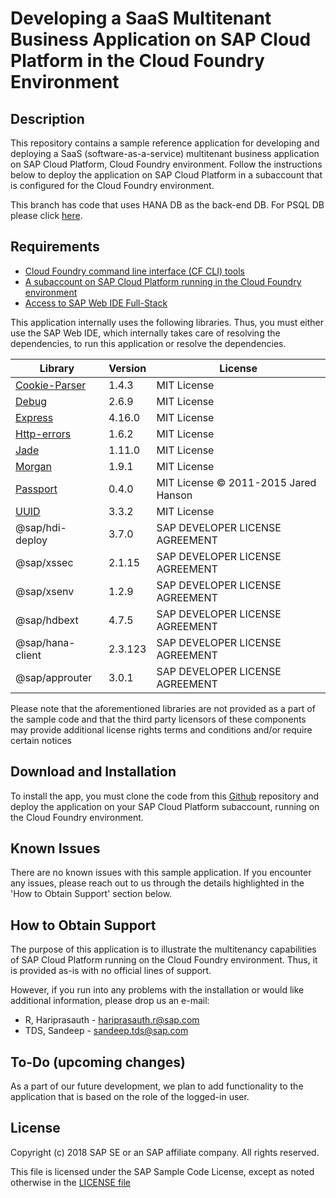 # Developing a SaaS Multitenant Business Application on SAP Cloud Platform in the Cloud Foundry Environment

## Description

This repository contains a sample reference application for developing and deploying a SaaS (software-as-a-service) multitenant business application on SAP Cloud Platform, Cloud Foundry environment.
Follow the instructions below to deploy the application on SAP Cloud Platform in a subaccount that is configured for the Cloud Foundry environment.

This branch has code that uses HANA DB as the back-end DB. For PSQL DB please click [here](https://github.com/SAP/cloud-cf-multitenant-Inventory-management/tree/master).

## Requirements

* [Cloud Foundry command line interface (CF CLI) tools](https://github.com/cloudfoundry/cli)
* [A subaccount on SAP Cloud Platform running in the Cloud Foundry environment](https://cloudplatform.sap.com/enterprise-paas/cloudfoundry.html)
* [Access to SAP Web IDE Full-Stack](https://www.sap.com/developer/tutorials/webide-innovation-beta.html)

This application internally uses the following libraries. Thus, you must either use the SAP Web IDE, which internally takes care of resolving the dependencies, to run this application or resolve the dependencies.

| Library        | Version           | License  |
| ------------- |-------------| -----|
|[Cookie-Parser](https://www.npmjs.com/package/cookie-parser)|1.4.3|MIT License|
|[Debug](https://www.npmjs.com/package/debug)|2.6.9|MIT License|
|[Express](https://www.npmjs.com/package/express)|4.16.0|MIT License|
|[Http-errors](https://www.npmjs.com/package/http-errors)|1.6.2|MIT License|
|[Jade](https://www.npmjs.com/package/jade)|1.11.0|MIT License|
|[Morgan](https://www.npmjs.com/package/morgan)|1.9.1|MIT License|
|[Passport](https://www.npmjs.com/package/passport)|0.4.0|MIT License © 2011-2015 Jared Hanson|
|[UUID](https://www.npmjs.com/package/uuid)|3.3.2|MIT License|
|@sap/hdi-deploy|3.7.0|SAP DEVELOPER LICENSE AGREEMENT|
|@sap/xssec|2.1.15|SAP DEVELOPER LICENSE AGREEMENT|
|@sap/xsenv|1.2.9|SAP DEVELOPER LICENSE AGREEMENT|
|@sap/hdbext|4.7.5|SAP DEVELOPER LICENSE AGREEMENT|
|@sap/hana-client|2.3.123|SAP DEVELOPER LICENSE AGREEMENT|
|@sap/approuter|3.0.1|SAP DEVELOPER LICENSE AGREEMENT|

Please note that the aforementioned libraries are not provided as a part of the sample code and that the third party licensors of these components may provide additional license rights terms and conditions and/or require certain notices

## Download and Installation

To install the app, you must clone the code from this [Github](https://github.com/SAP/cloud-cf-multitenant-Inventory-management) repository and deploy the application on your SAP Cloud Platform subaccount, running on the Cloud Foundry environment.

## Known Issues
There are no known issues with this sample application. If you encounter any issues, please reach out to us through the details highlighted in the 'How to Obtain Support' section below.

## How to Obtain Support
The purpose of this application is to illustrate the multitenancy capabilities of SAP Cloud Platform running on the Cloud Foundry environment. Thus, it is provided as-is with no official lines of support.

However, if you run into any problems with the installation or would like additional information, please drop us an e-mail:
* R, Hariprasauth  - hariprasauth.r@sap.com
* TDS, Sandeep - sandeep.tds@sap.com

## To-Do (upcoming changes)

As a part of our future development, we plan to add functionality to the application that is based on the role of the logged-in user.

## License

Copyright (c) 2018 SAP SE or an SAP affiliate company. All rights reserved.

This file is licensed under the SAP Sample Code License, except as noted otherwise in the [LICENSE file](./LICENSE.txt)
